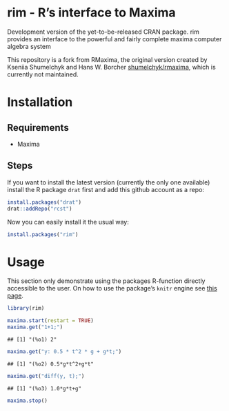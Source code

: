 rim - R’s interface to Maxima
================

<!-- README.md is generated from README.Rmd. Please edit that file -->

Development version of the yet-to-be-released CRAN package. rim provides
an interface to the powerful and fairly complete maxima computer algebra
system

This repository is a fork from RMaxima, the original version created by
Kseniia Shumelchyk and Hans W. Borcher
[shumelchyk/rmaxima](https://github.com/shumelchyk/rmaxima), which is
currently not maintained.

# Installation

## Requirements

-   Maxima

## Steps

If you want to install the latest version (currently the only one
available) install the R package `drat` first and add this github
account as a repo:

``` r
install.packages("drat")
drat::addRepo("rcst")
```

Now you can easily install it the usual way:

``` r
install.packages("rim")
```

# Usage

This section only demonstrate using the packages R-function directly
accessible to the user. On how to use the package’s `knitr` engine see
[this page](https://rcst.github.io/rim).

``` r
library(rim)
```

``` r
maxima.start(restart = TRUE)
maxima.get("1+1;")
```

    ## [1] "(%o1) 2"

``` r
maxima.get("y: 0.5 * t^2 * g + g*t;")
```

    ## [1] "(%o2) 0.5*g*t^2+g*t"

``` r
maxima.get("diff(y, t);")
```

    ## [1] "(%o3) 1.0*g*t+g"

``` r
maxima.stop()
```
